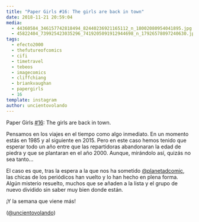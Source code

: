 ```yaml
---
title: "Paper Girls #16: The girls are back in town"
date: 2018-11-21 20:59:04
media: 
  - 44360584_346157742818494_82440236921165112_n_18002080954041895.jpg
  - 45822404_739925423035296_7419205091912944698_n_17926578097240630.jpg
tags: 
  - efecto2000
  - thefutureofcomics
  - cifi
  - timetravel
  - tebeos
  - imagecomics
  - cliffchiang
  - briankvaughan
  - papergirls
  - 16
template: instagram
author: uncientovolando
---
```


Paper Girls [#16](/tags/16): The girls are back in town.


Pensamos en los viajes en el tiempo como algo inmediato. En un momento estás en 1985 y al siguiente en 2015. Pero en este caso hemos tenido que esperar todo un año entre que las repartidoras abandonaran la edad de piedra y que se plantaran en el año 2000. Aunque, mirándolo así, quizás no sea tanto...


El caso es que, tras la espera a la que nos ha sometido [@planetadcomic](https://instagram.com/planetadcomic), las chicas de los periódicos han vuelto y lo han hecho en plena forma. Algún misterio resuelto, muchos que se añaden a la lista y el grupo de nuevo dividido sin saber muy bien donde están.


¡Y la semana que viene más!


([@uncientovolando](https://instagram.com/uncientovolando))







